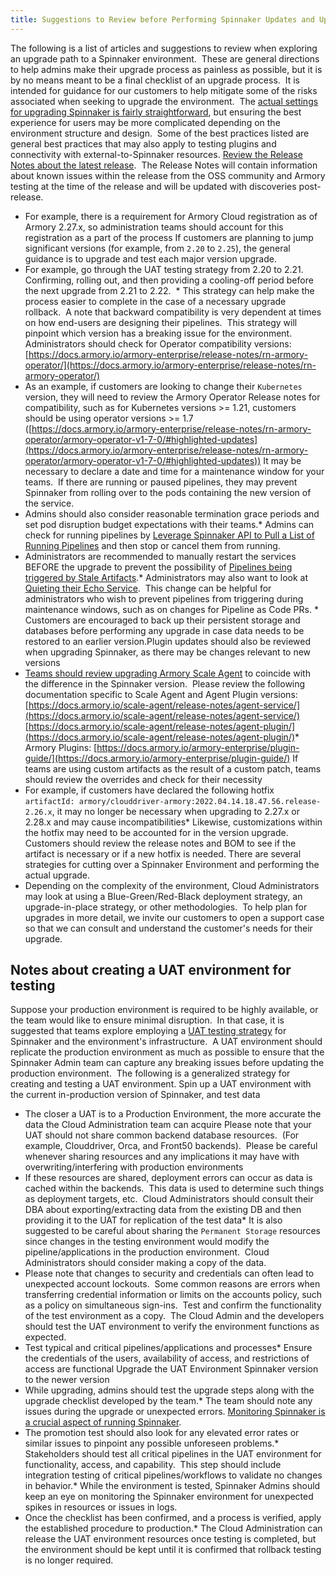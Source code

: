 ```yaml
---
title: Suggestions to Review before Performing Spinnaker Updates and Upgrades
---
```



The following is a list of articles and suggestions to review when exploring an upgrade path to a Spinnaker environment.  These are general directions to help admins make their upgrade process as painless as possible, but it is by no means meant to be a final checklist of an upgrade process.  It is intended for guidance for our customers to help mitigate some of the risks associated when seeking to upgrade the environment. 
The [actual settings for upgrading Spinnaker is fairly straightforward](https://docs.armory.io/armory-enterprise/installation/armory-operator/op-manage-spinnaker/), but ensuring the best experience for users may be more complicated depending on the environment structure and design. 
Some of the best practices listed are general best practices that may also apply to testing plugins and connectivity with external-to-Spinnaker resources.
[Review the Release Notes about the latest release](https://docs.armory.io/docs/release-notes/).  The Release Notes will contain information about known issues within the release from the OSS community and Armory testing at the time of the release and will be updated with discoveries post-release.
* For example, there is a requirement for Armory Cloud registration as of Armory 2.27.x, so administration teams should account for this registration as a part of the process
If customers are planning to jump significant versions (for example, from ```2.20``` to ```2.25```), the general guidance is to upgrade and test each major version upgrade. 
* For example, go through the UAT testing strategy from 2.20 to 2.21.  Confirming, rolling out, and then providing a cooling-off period before the next upgrade from 2.21 to 2.22.  * This strategy can help make the process easier to complete in the case of a necessary upgrade rollback.  A note that backward compatibility is very dependent at times on how end-users are designing their pipelines.  This strategy will pinpoint which version has a breaking issue for the environment.
Administrators should check for Operator compatibility versions: [https://docs.armory.io/armory-enterprise/release-notes/rn-armory-operator/](https://docs.armory.io/armory-enterprise/release-notes/rn-armory-operator/)
* As an example, if customers are looking to change their ```Kubernetes``` version, they will need to review the Armory Operator Release notes for compatibility, such as for Kubernetes versions >= 1.21, customers should be using operator versions >= 1.7 ([https://docs.armory.io/armory-enterprise/release-notes/rn-armory-operator/armory-operator-v1-7-0/#highlighted-updates](https://docs.armory.io/armory-enterprise/release-notes/rn-armory-operator/armory-operator-v1-7-0/#highlighted-updates))
It may be necessary to declare a date and time for a maintenance window for your teams.  If there are running or paused pipelines, they may prevent Spinnaker from rolling over to the pods containing the new version of the service. 
* Admins should also consider reasonable termination grace periods and set pod disruption budget expectations with their teams.* Admins can check for running pipelines by [Leverage Spinnaker API to Pull a List of Running Pipelines](https://support.armory.io/support?id=kb_article_view&sysparm_article=KB0010236) and then stop or cancel them from running.
* Administrators are recommended to manually restart the services BEFORE the upgrade to prevent the possibility of [Pipelines being triggered by Stale Artifacts](https://support.armory.io/support?id=kb_article_view&sysparm_article=KB0010540).* Administrators may also want to look at [Quieting their Echo Service](https://support.armory.io/support?id=kb_article&sysparm_article=KB0010362).  This change can be helpful for administrators who wish to prevent pipelines from triggering during maintenance windows, such as on changes for Pipeline as Code PRs. * Customers are encouraged to back up their persistent storage and databases before performing any upgrade in case data needs to be restored to an earlier version.Plugin updates should also be reviewed when upgrading Spinnaker, as there may be changes relevant to new versions
* [Teams should review upgrading Armory Scale Agent](https://docs.armory.io/scale-agent/) to coincide with the difference in the Spinnaker version.  Please review the following documentation specific to Scale Agent and Agent Plugin versions:[https://docs.armory.io/scale-agent/release-notes/agent-service/](https://docs.armory.io/scale-agent/release-notes/agent-service/)[https://docs.armory.io/scale-agent/release-notes/agent-plugin/](https://docs.armory.io/scale-agent/release-notes/agent-plugin/)* Armory Plugins: [https://docs.armory.io/armory-enterprise/plugin-guide/](https://docs.armory.io/armory-enterprise/plugin-guide/)
If teams are using custom artifacts as the result of a custom patch, teams should review the overrides and check for their necessity
* For example, if customers have declared the following hotfix ```artifactId: armory/clouddriver-armory:2022.04.14.18.47.56.release-2.26.x```, it may no longer be necessary when upgrading to 2.27.x or 2.28.x and may cause incompatibilities* Likewise, customizations within the hotfix may need to be accounted for in the version upgrade.  Customers should review the release notes and BOM to see if the artifact is necessary or if a new hotfix is needed.
There are several strategies for cutting over a Spinnaker Environment and performing the actual upgrade. 
* Depending on the complexity of the environment, Cloud Administrators may look at using a Blue-Green/Red-Black deployment strategy, an upgrade-in-place strategy, or other methodologies.  To help plan for upgrades in more detail, we invite our customers to open a support case so that we can consult and understand the customer's needs for their upgrade.

## Notes about creating a UAT environment for testing
Suppose your production environment is required to be highly available, or the team would like to ensure minimal disruption.  In that case, it is suggested that teams explore employing a [UAT testing strategy](https://en.wikipedia.org/wiki/Acceptance_testing#User_acceptance_testing) for Spinnaker and the environment's infrastructure.  A UAT environment should replicate the production environment as much as possible to ensure that the Spinnaker Admin team can capture any breaking issues before updating the production environment.  The following is a generalized strategy for creating and testing a UAT environment.
Spin up a UAT environment with the current in-production version of Spinnaker, and test data
* The closer a UAT is to a Production Environment, the more accurate the data the Cloud Administration team can acquire
Please note that your UAT should not share common backend database resources.  (For example, Clouddriver, Orca, and Front50 backends).  Please be careful whenever sharing resources and any implications it may have with overwriting/interfering with production environments
* If these resources are shared, deployment errors can occur as data is cached within the backends.  This data is used to determine such things as deployment targets, etc.  Cloud Administrators should consult their DBA about exporting/extracting data from the existing DB and then providing it to the UAT for replication of the test data* It is also suggested to be careful about sharing the ```Permanent Storage``` resources since changes in the testing environment would modify the pipeline/applications in the production environment.  Cloud Administrators should consider making a copy of the data.
* Please note that changes to security and credentials can often lead to unexpected account lockouts.  Some common reasons are errors when transferring credential information or limits on the accounts policy, such as a policy on simultaneous sign-ins.  Test and confirm the functionality of the test environment as a copy.  The Cloud Admin and the developers should test the UAT environment to verify the environment functions as expected.
* Test typical and critical pipelines/applications and processes* Ensure the credentials of the users, availability of access, and restrictions of access are functional
Upgrade the UAT Environment Spinnaker version to the newer version
* While upgrading, admins should test the upgrade steps along with the upgrade checklist developed by the team.* The team should note any issues during the upgrade or unexpected errors.
[Monitoring Spinnaker is a crucial aspect of running Spinnaker](https://support.armory.io/support?id=kb_article&sysparm_article=KB0010370).  
* The promotion test should also look for any elevated error rates or similar issues to pinpoint any possible unforeseen problems.* Stakeholders should test all critical pipelines in the UAT environment for functionality, access, and capability.  This step should include integration testing of critical pipelines/workflows to validate no changes in behavior.* While the environment is tested, Spinnaker Admins should keep an eye on monitoring the Spinnaker environment for unexpected spikes in resources or issues in logs.  
* Once the checklist has been confirmed, and a process is verified, apply the established procedure to production.* The Cloud Administration can release the UAT environment resources once testing is completed, but the environment should be kept until it is confirmed that rollback testing is no longer required.


